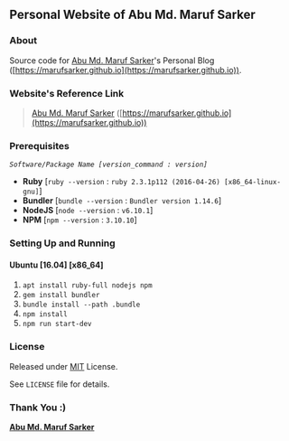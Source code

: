 ## Personal Website of Abu Md. Maruf Sarker

### About

Source code for [Abu Md. Maruf Sarker](https://marufsarker.github.io)'s Personal Blog ([https://marufsarker.github.io](https://marufsarker.github.io)).

### Website's Reference Link

> [Abu Md. Maruf Sarker](https://marufsarker.github.io) ([https://marufsarker.github.io](https://marufsarker.github.io))

### Prerequisites

*`Software/Package Name [version_command : version]`*

- **Ruby** [`ruby --version` : `ruby 2.3.1p112 (2016-04-26) [x86_64-linux-gnu]`]
- **Bundler** [`bundle --version` : `Bundler version 1.14.6`]
- **NodeJS** [`node --version` : `v6.10.1`]
- **NPM** [`npm --version` : `3.10.10`]

### Setting Up and Running

#### Ubuntu [16.04] [x86_64]

1. `apt install ruby-full nodejs npm`
2. `gem install bundler`
3. `bundle install --path .bundle`
4. `npm install`
5. `npm run start-dev`

### License

Released under [MIT](https://opensource.org/licenses/MIT) License.

See `LICENSE` file for details.

### Thank You :)

**[Abu Md. Maruf Sarker](https://marufsarker.github.io)**
